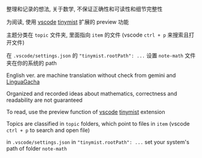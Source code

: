 整理和记录的想法, 关于数学, 不保证正确性和可读性和细节完整性

为阅读, 使用 [vscode](https://code.visualstudio.com/) [tinymist](https://github.com/Myriad-Dreamin/tinymist) 扩展的 preview 功能

主题分类在 `topic` 文件夹, 里面指向 `item` 的文件 (vscode `ctrl + p` 来搜索且打开文件)

在 `.vscode/settings.json` 的 `"tinymist.rootPath": ...` 设置 `note-math` 文件夹在你的系统的 path

English ver. are machine translation without check from gemini and [LinguaGacha](https://github.com/neavo/LinguaGacha)

Organized and recorded ideas about mathematics, correctness and readability are not guaranteed

To read, use the preview function of [vscode](https://code.visualstudio.com/) [tinymist](https://github.com/Myriad-Dreamin/tinymist) extension

Topics are classified in `topic` folders, which point to files in `item` (vscode `ctrl + p` to search and open file)

in `.vscode/settings.json` in `"tinymist.rootPath": ...` set your system's path of folder `note-math`